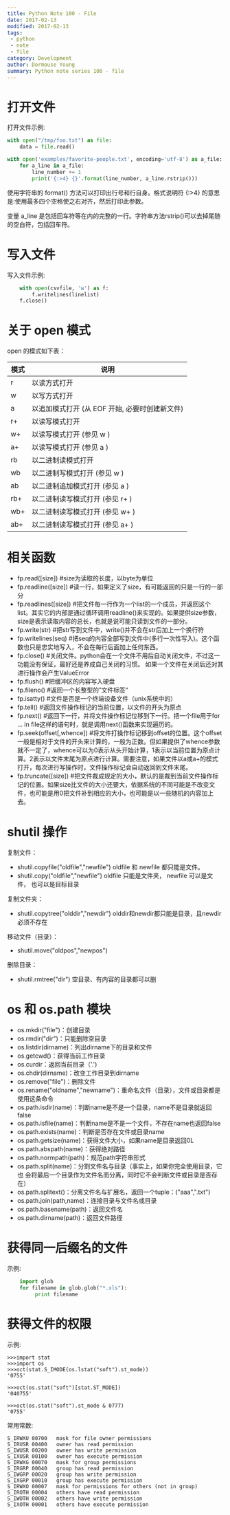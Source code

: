 ```yaml
---
title: Python Note 100 - File
date: 2017-02-13
modified: 2017-02-13
tags:
 - python
 - note
 - file
category: Development
author: Dormouse Young
summary: Python note series 100 - file
---
```



# 打开文件

打开文件示例:

```python
with open("/tmp/foo.txt") as file:
    data = file.read()

with open('examples/favorite-people.txt', encoding='utf-8') as a_file:
    for a_line in a_file:
        line_number += 1
        print('{:>4} {}'.format(line_number, a_line.rstrip()))
```

使用字符串的 format() 方法可以打印出行号和行自身。格式说明符 {:>4} 的意思是:使用最多四个空格使之右对齐，然后打印此参数。

变量 a\_line 是包括回车符等在内的完整的一行。字符串方法rstrip()可以去掉尾随的空白符，包括回车符。
<!-- more -->


# 写入文件

写入文件示例:

```python
    with open(csvfile, 'w') as f:
        f.writelines(linelist)
    f.close()
```

# 关于 open 模式

open 的模式如下表：

| 模式        | 说明                                             |
| ----------- | ------------------------------------------------ |
| r           | 以读方式打开                                     |
| w           | 以写方式打开                                     |
| a           | 以追加模式打开 (从 EOF 开始, 必要时创建新文件)   |
| r+          | 以读写模式打开                                   |
| w+          | 以读写模式打开 (参见 w )                         |
| a+          | 以读写模式打开 (参见 a )                         |
| rb          | 以二进制读模式打开                               |
| wb          | 以二进制写模式打开 (参见 w )                     |
| ab          | 以二进制追加模式打开 (参见 a )                   |
| rb+         | 以二进制读写模式打开 (参见 r+ )                  |
| wb+         | 以二进制读写模式打开 (参见 w+ )                  |
| ab+         | 以二进制读写模式打开 (参见 a+ )                  |

# 相关函数

-  fp.read([size]) #size为读取的长度，以byte为单位
-  fp.readline([size])
   #读一行，如果定义了size，有可能返回的只是一行的一部分
-  fp.readlines([size])
   #把文件每一行作为一个list的一个成员，并返回这个list。其实它的内部是通过循环调用readline()来实现的。如果提供size参数，size是表示读取内容的总长，也就是说可能只读到文件的一部分。
-  fp.write(str) #把str写到文件中，write()并不会在str后加上一个换行符
-  fp.writelines(seq)
   #把seq的内容全部写到文件中(多行一次性写入)。这个函数也只是忠实地写入，不会在每行后面加上任何东西。
-  fp.close()
   #关闭文件。python会在一个文件不用后自动关闭文件，不过这一功能没有保证，最好还是养成自己关闭的习惯。
   如果一个文件在关闭后还对其进行操作会产生ValueError
-  fp.flush() #把缓冲区的内容写入硬盘
-  fp.fileno() #返回一个长整型的”文件标签“
-  fp.isatty() #文件是否是一个终端设备文件（unix系统中的）
-  fp.tell() #返回文件操作标记的当前位置，以文件的开头为原点
-  fp.next()
   #返回下一行，并将文件操作标记位移到下一行。把一个file用于for … in
   file这样的语句时，就是调用next()函数来实现遍历的。
-  fp.seek(offset[,whence])
   #将文件打操作标记移到offset的位置。这个offset一般是相对于文件的开头来计算的，一般为正数。但如果提供了whence参数就不一定了，whence可以为0表示从头开始计算，1表示以当前位置为原点计算。2表示以文件末尾为原点进行计算。需要注意，如果文件以a或a+的模式打开，每次进行写操作时，文件操作标记会自动返回到文件末尾。
-  fp.truncate([size])
   #把文件裁成规定的大小，默认的是裁到当前文件操作标记的位置。如果size比文件的大小还要大，依据系统的不同可能是不改变文件，也可能是用0把文件补到相应的大小，也可能是以一些随机的内容加上去。

# shutil 操作

复制文件：

-  shutil.copyfile("oldfile","newfile") oldfile 和 newfile
   都只能是文件。
-  shutil.copy("oldfile","newfile") oldfile 只能是文件夹， newfile
   可以是文件， 也可以是目标目录

复制文件夹：

-  shutil.copytree("olddir","newdir")
   olddir和newdir都只能是目录，且newdir必须不存在

移动文件（目录）：

-  shutil.move("oldpos","newpos")

删除目录：

-  shutil.rmtree("dir") 空目录、有内容的目录都可以删

# os 和 os.path 模块

-  os.mkdir("file")：创建目录
-  os.rmdir("dir")：只能删除空目录
-  os.listdir(dirname)：列出dirname下的目录和文件
-  os.getcwd()：获得当前工作目录
-  os.curdir：返回当前目录（'.')
-  os.chdir(dirname)：改变工作目录到dirname
-  os.remove("file")：删除文件
-  os.rename("oldname","newname")：重命名文件（目录），文件或目录都是使用这条命令
-  os.path.isdir(name)：判断name是不是一个目录，name不是目录就返回false
-  os.path.isfile(name)：判断name是不是一个文件，不存在name也返回false
-  os.path.exists(name)：判断是否存在文件或目录name
-  os.path.getsize(name)：获得文件大小，如果name是目录返回0L
-  os.path.abspath(name)：获得绝对路径
-  os.path.normpath(path)：规范path字符串形式
-  os.path.split(name)：分割文件名与目录（事实上，如果你完全使用目录，它也
   会将最后一个目录作为文件名而分离，同时它不会判断文件或目录是否存在）
-  os.path.splitext()：分离文件名与扩展名，返回一个tuple：("aaa",".txt")
-  os.path.join(path,name)：连接目录与文件名或目录
-  os.path.basename(path)：返回文件名
-  os.path.dirname(path)：返回文件路径

# 获得同一后缀名的文件

示例:

```python
    import glob
    for filename in glob.glob("*.xls"):
         print filename
```

# 获得文件的权限

示例:

```shell
>>>import stat
>>>import os
>>>oct(stat.S_IMODE(os.lstat("soft").st_mode))
'0755'

>>>oct(os.stat("soft")[stat.ST_MODE])
'040755'

>>>oct(os.stat("soft").st_mode & 0777)
'0755'
```

常用常数:

    S_IRWXU 00700   mask for file owner permissions
    S_IRUSR 00400   owner has read permission
    S_IWUSR 00200   owner has write permission
    S_IXUSR 00100   owner has execute permission
    S_IRWXG 00070   mask for group permissions
    S_IRGRP 00040   group has read permission
    S_IWGRP 00020   group has write permission
    S_IXGRP 00010   group has execute permission
    S_IRWXO 00007   mask for permissions for others (not in group)
    S_IROTH 00004   others have read permission
    S_IWOTH 00002   others have write permission
    S_IXOTH 00001   others have execute permission

